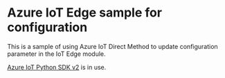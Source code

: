 # Azure IoT Edge sample for configuration

This is a sample of using Azure IoT Direct Method to update configuration parameter in the IoT Edge module.

[Azure IoT Python SDK v2](https://github.com/Azure/azure-iot-sdk-python) is in use.




